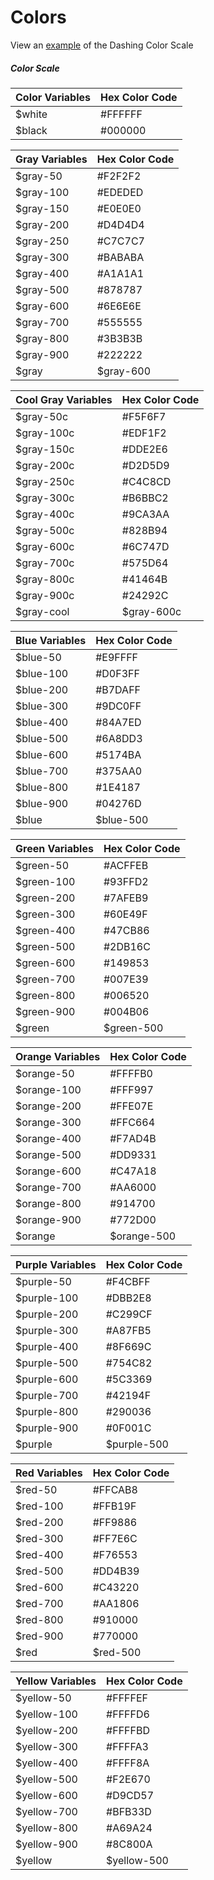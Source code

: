 # Colors
View an [example](http://dashframework.github.io/dashing/sass/base/colors/example.html) of the Dashing Color Scale

##### Color Scale
| Color Variables  | Hex Color Code  |
|------------------|-----------------|
| $white | #FFFFFF |
| $black | #000000 |

| Gray Variables  | Hex Color Code  |
|-----------------|-----------------|
| $gray-50 | #F2F2F2 |
| $gray-100 | #EDEDED |
| $gray-150 | #E0E0E0 |
| $gray-200 | #D4D4D4 |
| $gray-250 | #C7C7C7 |
| $gray-300 | #BABABA |
| $gray-400 | #A1A1A1 |
| $gray-500 | #878787 |
| $gray-600 | #6E6E6E |
| $gray-700 | #555555 |
| $gray-800 | #3B3B3B |
| $gray-900 | #222222 |
| $gray | $gray-600 |


| Cool Gray Variables  | Hex Color Code  |
|----------------------|-----------------|
| $gray-50c | #F5F6F7 |
| $gray-100c | #EDF1F2 |
| $gray-150c | #DDE2E6 |
| $gray-200c | #D2D5D9 |
| $gray-250c | #C4C8CD |
| $gray-300c | #B6BBC2 |
| $gray-400c | #9CA3AA |
| $gray-500c | #828B94 |
| $gray-600c | #6C747D |
| $gray-700c | #575D64 |
| $gray-800c | #41464B |
| $gray-900c | #24292C |
| $gray-cool | $gray-600c |

| Blue Variables  | Hex Color Code  |
|-----------------|-----------------|
| $blue-50 | #E9FFFF |
| $blue-100 | #D0F3FF |
| $blue-200 | #B7DAFF |
| $blue-300 | #9DC0FF |
| $blue-400 | #84A7ED |
| $blue-500 | #6A8DD3 |
| $blue-600 | #5174BA |
| $blue-700 | #375AA0 |
| $blue-800 | #1E4187 |
| $blue-900 | #04276D |
| $blue | $blue-500 |

| Green Variables  | Hex Color Code  |
|------------------|-----------------|
| $green-50 | #ACFFEB |
| $green-100 | #93FFD2 |
| $green-200 | #7AFEB9 |
| $green-300 | #60E49F |
| $green-400 | #47CB86 |
| $green-500 | #2DB16C |
| $green-600 | #149853 |
| $green-700 | #007E39 |
| $green-800 | #006520 |
| $green-900 | #004B06 |
| $green | $green-500 |

| Orange Variables  | Hex Color Code  |
|-------------------|-----------------|
| $orange-50 | #FFFFB0 |
| $orange-100 | #FFF997 |
| $orange-200 | #FFE07E |
| $orange-300 | #FFC664 |
| $orange-400 | #F7AD4B |
| $orange-500 | #DD9331 |
| $orange-600 | #C47A18 |
| $orange-700 | #AA6000 |
| $orange-800 | #914700 |
| $orange-900 | #772D00 |
| $orange | $orange-500 |

| Purple Variables  | Hex Color Code  |
|-------------------|-----------------|
| $purple-50 | #F4CBFF |
| $purple-100 | #DBB2E8 |
| $purple-200 | #C299CF |
| $purple-300 | #A87FB5 |
| $purple-400 | #8F669C |
| $purple-500 | #754C82 |
| $purple-600 | #5C3369 |
| $purple-700 | #42194F |
| $purple-800 | #290036 |
| $purple-900 | #0F001C |
| $purple | $purple-500 |

| Red Variables  | Hex Color Code  |
|----------------|-----------------|
| $red-50 | #FFCAB8 |
| $red-100 | #FFB19F |
| $red-200 | #FF9886 |
| $red-300 | #FF7E6C |
| $red-400 | #F76553 |
| $red-500 | #DD4B39 |
| $red-600 | #C43220 |
| $red-700 | #AA1806 |
| $red-800 | #910000 |
| $red-900 | #770000 |
| $red | $red-500 |

| Yellow Variables  | Hex Color Code  |
|-------------------|-----------------|
| $yellow-50 | #FFFFEF |
| $yellow-100 | #FFFFD6 |
| $yellow-200 | #FFFFBD |
| $yellow-300 | #FFFFA3 |
| $yellow-400 | #FFFF8A |
| $yellow-500 | #F2E670 |
| $yellow-600 | #D9CD57 |
| $yellow-700 | #BFB33D |
| $yellow-800 | #A69A24 |
| $yellow-900 | #8C800A |
| $yellow | $yellow-500 |
